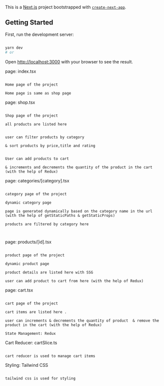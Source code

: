 This is a [Next.js](https://nextjs.org/) project bootstrapped with [`create-next-app`](https://github.com/vercel/next.js/tree/canary/packages/create-next-app).

## Getting Started

First, run the development server:

```bash

yarn dev
# or

```

Open [http://localhost:3000](http://localhost:3000) with your browser to see the result.

page: index.tsx

```tsx

Home page of the project

Home page is same as shop page

```

page: shop.tsx

```tsx

Shop page of the project

all products are listed here


user can filter products by category

& sort products by price,title and rating


User can add products to cart

& increments and decrements the quantity of the product in the cart (with the help of Redux)

```

page: categories/[category].tsx

```tsx

category page of the project

dynamic category page

page is generated dynamically based on the category name in the url (with the help of getStaticPaths & getStaticProps)

products are filtered by category here



```

page: products/[id].tsx

```tsx

product page of the project

dynamic product page

product details are listed here with SSG

user can add product to cart from here (with the help of Redux)

```

page: cart.tsx

```tsx

cart page of the project

cart items are listed here .

user can increments & decrements the quantity of product  & remove the product in the cart (with the help of Redux)

```

```
State Management: Redux

```

Cart Reducer: cartSlice.ts

```

cart reducer is used to manage cart items

```

Styling: Tailwind CSS

```

tailwind css is used for styling

```

